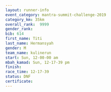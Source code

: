 ```yaml
---
layout: runner-info 
event_category: mantra-summit-challenge-2019 
category_km: 35km 
overall_rank:  9999
gender_rank: 
bib: 614
first_name: Titi
last_name: Hermansyah
gender: M
team_name: kulinerun
start: Sun, 12-00-00 am
mbah_kamad: Sun, 12-17-39 pm
finish: 
race_time: 12-17-39
status: DNF
certificate: 
---
```

